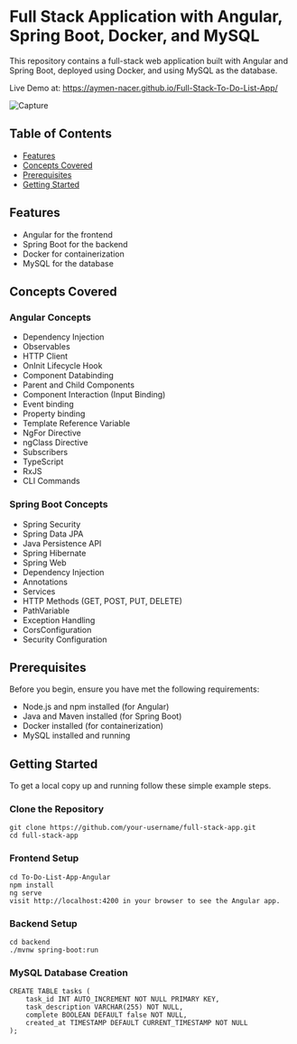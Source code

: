 # Full Stack Application with Angular, Spring Boot, Docker, and MySQL

This repository contains a full-stack web application built with Angular and Spring Boot, deployed using Docker, and using MySQL as the database.

Live Demo at: https://aymen-nacer.github.io/Full-Stack-To-Do-List-App/


![Capture](https://github.com/Aymen-Nacer/Full-Stack-To-Do-List-App/assets/67188835/7831ce49-a229-4617-8afd-683f2ef47a8b)


## Table of Contents

- [Features](#features)
- [Concepts Covered](#concepts-covered)
- [Prerequisites](#prerequisites)
- [Getting Started](#getting-started)



## Features

- Angular for the frontend
- Spring Boot for the backend
- Docker for containerization
- MySQL for the database

## Concepts Covered

### Angular Concepts

- Dependency Injection
- Observables
- HTTP Client
- OnInit Lifecycle Hook
- Component Databinding
- Parent and Child Components
- Component Interaction (Input Binding)
- Event binding
- Property binding
- Template Reference Variable
- NgFor Directive
- ngClass Directive
- Subscribers
- TypeScript
- RxJS
- CLI Commands


### Spring Boot Concepts

- Spring Security
- Spring Data JPA
- Java Persistence API
- Spring Hibernate
- Spring Web
- Dependency Injection
- Annotations
- Services
- HTTP Methods (GET, POST, PUT, DELETE)
- PathVariable
- Exception Handling
- CorsConfiguration
- Security Configuration


## Prerequisites

Before you begin, ensure you have met the following requirements:

- Node.js and npm installed (for Angular)
- Java and Maven installed (for Spring Boot)
- Docker installed (for containerization)
- MySQL installed and running

## Getting Started

To get a local copy up and running follow these simple example steps.

### Clone the Repository

```
git clone https://github.com/your-username/full-stack-app.git
cd full-stack-app
```

### Frontend Setup

```
cd To-Do-List-App-Angular
npm install
ng serve
visit http://localhost:4200 in your browser to see the Angular app.
```

### Backend Setup


```
cd backend
./mvnw spring-boot:run
```

### MySQL Database Creation

```
CREATE TABLE tasks (
    task_id INT AUTO_INCREMENT NOT NULL PRIMARY KEY,
    task_description VARCHAR(255) NOT NULL,
    complete BOOLEAN DEFAULT false NOT NULL,
    created_at TIMESTAMP DEFAULT CURRENT_TIMESTAMP NOT NULL
);
```







